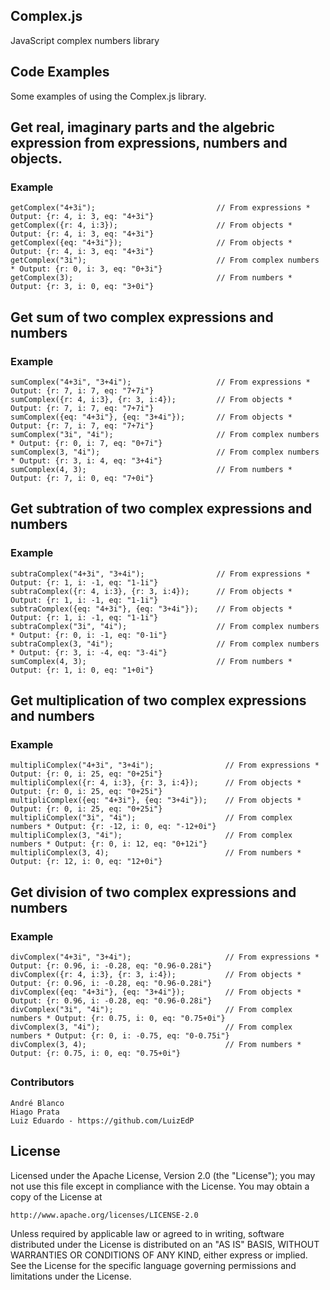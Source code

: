 ## Complex.js
JavaScript complex numbers library 

## Code Examples

Some examples of using the Complex.js library.

## Get real, imaginary parts and the algebric expression from expressions, numbers and objects.


### Example

  	getComplex("4+3i");                           // From expressions * Output: {r: 4, i: 3, eq: "4+3i"}
  	getComplex({r: 4, i:3});                      // From objects * Output: {r: 4, i: 3, eq: "4+3i"}
  	getComplex({eq: "4+3i"});                     // From objects * Output: {r: 4, i: 3, eq: "4+3i"}
    getComplex("3i");                             // From complex numbers * Output: {r: 0, i: 3, eq: "0+3i"}
    getComplex(3);                                // From numbers * Output: {r: 3, i: 0, eq: "3+0i"}

## 

## Get sum of two complex expressions and numbers


### Example

  	sumComplex("4+3i", "3+4i");                   // From expressions * Output: {r: 7, i: 7, eq: "7+7i"}
  	sumComplex({r: 4, i:3}, {r: 3, i:4});         // From objects * Output: {r: 7, i: 7, eq: "7+7i"}
  	sumComplex({eq: "4+3i"}, {eq: "3+4i"});       // From objects * Output: {r: 7, i: 7, eq: "7+7i"}
    sumComplex("3i", "4i");                       // From complex numbers * Output: {r: 0, i: 7, eq: "0+7i"}
    sumComplex(3, "4i");                          // From complex numbers * Output: {r: 3, i: 4, eq: "3+4i"}
    sumComplex(4, 3);                             // From numbers * Output: {r: 7, i: 0, eq: "7+0i"}

## 

## Get subtration of two complex expressions and numbers


### Example

  	subtraComplex("4+3i", "3+4i");                // From expressions * Output: {r: 1, i: -1, eq: "1-1i"}
  	subtraComplex({r: 4, i:3}, {r: 3, i:4});      // From objects * Output: {r: 1, i: -1, eq: "1-1i"}
  	subtraComplex({eq: "4+3i"}, {eq: "3+4i"});    // From objects * Output: {r: 1, i: -1, eq: "1-1i"}
    subtraComplex("3i", "4i");                    // From complex numbers * Output: {r: 0, i: -1, eq: "0-1i"}
    subtraComplex(3, "4i");                       // From complex numbers * Output: {r: 3, i: -4, eq: "3-4i"}
    sumComplex(4, 3);                             // From numbers * Output: {r: 1, i: 0, eq: "1+0i"}

## 
## Get multiplication of two complex expressions and numbers


### Example

  	multipliComplex("4+3i", "3+4i");                // From expressions * Output: {r: 0, i: 25, eq: "0+25i"}
  	multipliComplex({r: 4, i:3}, {r: 3, i:4});      // From objects * Output: {r: 0, i: 25, eq: "0+25i"}
  	multipliComplex({eq: "4+3i"}, {eq: "3+4i"});    // From objects * Output: {r: 0, i: 25, eq: "0+25i"}
    multipliComplex("3i", "4i");                    // From complex numbers * Output: {r: -12, i: 0, eq: "-12+0i"}
    multipliComplex(3, "4i");                       // From complex numbers * Output: {r: 0, i: 12, eq: "0+12i"}
    multipliComplex(3, 4);                          // From numbers * Output: {r: 12, i: 0, eq: "12+0i"}

## 

## Get division of two complex expressions and numbers


### Example

  	divComplex("4+3i", "3+4i");                     // From expressions * Output: {r: 0.96, i: -0.28, eq: "0.96-0.28i"}
  	divComplex({r: 4, i:3}, {r: 3, i:4});           // From objects * Output: {r: 0.96, i: -0.28, eq: "0.96-0.28i"}
  	divComplex({eq: "4+3i"}, {eq: "3+4i"});         // From objects * Output: {r: 0.96, i: -0.28, eq: "0.96-0.28i"}
    divComplex("3i", "4i");                         // From complex numbers * Output: {r: 0.75, i: 0, eq: "0.75+0i"}
    divComplex(3, "4i");                            // From complex numbers * Output: {r: 0, i: -0.75, eq: "0-0.75i"}
    divComplex(3, 4);                               // From numbers * Output: {r: 0.75, i: 0, eq: "0.75+0i"}

## 

### Contributors

  	André Blanco
  	Hiago Prata
  	Luiz Eduardo - https://github.com/LuizEdP

## 
## License
Licensed under the Apache License, Version 2.0 (the "License");
you may not use this file except in compliance with the License.
You may obtain a copy of the License at

    http://www.apache.org/licenses/LICENSE-2.0

Unless required by applicable law or agreed to in writing, software
distributed under the License is distributed on an "AS IS" BASIS,
WITHOUT WARRANTIES OR CONDITIONS OF ANY KIND, either express or implied.
See the License for the specific language governing permissions and
limitations under the License.
